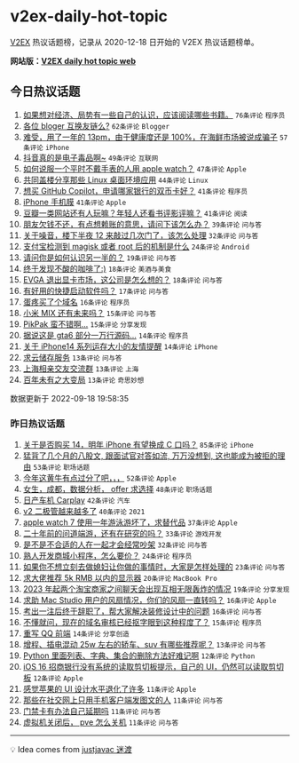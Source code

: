 # v2ex-daily-hot-topic

[V2EX](https://www.v2ex.com/) 热议话题榜，记录从 2020-12-18 日开始的 V2EX 热议话题榜单。

**网站版：[V2EX daily hot topic web](https://boojack.github.io/v2ex-daily-hot-topic-web/)**

## 今日热议话题

<!-- TODAY BEGIN -->

1. [如果想对经济、局势有一些自己的认识，应该阅读哪些书籍。](https://www.v2ex.com/t/881086) `76条评论` `程序员`
1. [各位 bloger 互换友链么?](https://www.v2ex.com/t/880945) `62条评论` `Blogger`
1. [难受，用了一年的 13pm，由于健康度还是 100%，在海鲜市场被说成骗子](https://www.v2ex.com/t/881004) `57条评论` `iPhone`
1. [抖音真的是电子毒品啊~](https://www.v2ex.com/t/881063) `49条评论` `互联网`
1. [如何说服一个平时不戴手表的人用 apple watch？](https://www.v2ex.com/t/880950) `47条评论` `Apple`
1. [共同盖楼分享那些 Linux 桌面环境应用](https://www.v2ex.com/t/880985) `44条评论` `Linux`
1. [想买 GitHub Copilot，申请哪家银行的双币卡好？](https://www.v2ex.com/t/880961) `41条评论` `程序员`
1. [iPhone 手机膜](https://www.v2ex.com/t/880975) `41条评论` `Apple`
1. [豆瓣一类网站还有人玩嘛？年轻人还看书评影评嘛？](https://www.v2ex.com/t/880990) `41条评论` `阅读`
1. [朋友欠钱不还，有点想赖账的意思，请问下该怎么办？](https://www.v2ex.com/t/881075) `39条评论` `问与答`
1. [关于噪音，楼下半夜 12 来敲过几次门了，该怎么处理](https://www.v2ex.com/t/881095) `32条评论` `问与答`
1. [支付宝检测到 magisk 或者 root 后的机制是什么](https://www.v2ex.com/t/881082) `24条评论` `Android`
1. [请问你是如何认识另一半的？](https://www.v2ex.com/t/881062) `19条评论` `问与答`
1. [终于发现不酸的咖啡了:)](https://www.v2ex.com/t/881074) `18条评论` `美酒与美食`
1. [EVGA 退出显卡市场，这公司是怎么想的？](https://www.v2ex.com/t/880996) `18条评论` `问与答`
1. [有好用的快捷启动软件吗？](https://www.v2ex.com/t/881088) `17条评论` `问与答`
1. [蛋疼买了个域名](https://www.v2ex.com/t/881103) `16条评论` `程序员`
1. [小米 MIX 还有未来吗？](https://www.v2ex.com/t/881044) `15条评论` `问与答`
1. [PikPak 蛮不错啊...](https://www.v2ex.com/t/880963) `15条评论` `分享发现`
1. [据说这是 gta6 部分一万行源码…](https://www.v2ex.com/t/881083) `14条评论` `程序员`
1. [关于 iPhone14 系列运存大小的友情提醒](https://www.v2ex.com/t/881040) `14条评论` `iPhone`
1. [求云储存服务](https://www.v2ex.com/t/881085) `13条评论` `问与答`
1. [上海相亲交友交流群](https://www.v2ex.com/t/881027) `13条评论` `上海`
1. [百年未有之大变局](https://www.v2ex.com/t/881001) `13条评论` `奇思妙想`

数据更新于 2022-09-18 19:58:35

<!-- TODAY END -->

### 昨日热议话题

<!-- YESTERDAY BEGIN -->

1. [关于是否购买 14，明年 iPhone 有望换成 C 口吗？](https://www.v2ex.com/t/880850) `85条评论` `iPhone`
1. [猛背了几个月的八股文, 跟面试官对答如流, 万万没想到, 这也能成为被拒的理由](https://www.v2ex.com/t/880727) `53条评论` `职场话题`
1. [今年这黄牛有点过分了吧，，，](https://www.v2ex.com/t/880778) `52条评论` `Apple`
1. [女生，成都，数据分析， offer 求选择](https://www.v2ex.com/t/880766) `48条评论` `职场话题`
1. [日产车机 Carplay](https://www.v2ex.com/t/880771) `42条评论` `汽车`
1. [v2 二极管越来越多了](https://www.v2ex.com/t/880802) `40条评论` `2021`
1. [apple watch 7 使用一年游泳游坏了，求替代品](https://www.v2ex.com/t/880807) `37条评论` `Apple`
1. [二十年前的问道端游，还有在研究的吗？](https://www.v2ex.com/t/880761) `33条评论` `游戏开发`
1. [是不是不合适的人在一起才会经常吵架](https://www.v2ex.com/t/880853) `32条评论` `问与答`
1. [熟人开发商城小程序，怎么要价？](https://www.v2ex.com/t/880786) `24条评论` `程序员`
1. [如果你不想立刻去做媳妇让你做的事情时，大家是怎样处理的](https://www.v2ex.com/t/880897) `23条评论` `问与答`
1. [求大佬推荐 5k RMB 以内的显示器](https://www.v2ex.com/t/880852) `20条评论` `MacBook Pro`
1. [2023 年起两个淘宝商家之间聊天会出现互相无限轰炸的情况](https://www.v2ex.com/t/880749) `19条评论` `分享发现`
1. [求助 Mac Studio 用户的风扇情况，你们的风扇一直转吗？](https://www.v2ex.com/t/880896) `16条评论` `Apple`
1. [考出一注后终于辞职了，帮大家解决装修设计中的问题](https://www.v2ex.com/t/880894) `16条评论` `问与答`
1. [不懂就问，现在的域名审核已经抠字眼到这种程度了？](https://www.v2ex.com/t/880814) `15条评论` `程序员`
1. [重写 QQ 前端](https://www.v2ex.com/t/880869) `14条评论` `分享创造`
1. [增程、插电混动 25w 左右的轿车、suv 有哪些推荐呢？](https://www.v2ex.com/t/880764) `13条评论` `问与答`
1. [Python 里面列表、字典、集合的删除方法好难记啊](https://www.v2ex.com/t/880885) `12条评论` `Python`
1. [iOS 16 招商银行没有系统的读取剪切板提示，自己的 UI，仍然可以读取剪切板](https://www.v2ex.com/t/880765) `12条评论` `Apple`
1. [感觉苹果的 UI 设计水平退化了许多](https://www.v2ex.com/t/880892) `11条评论` `Apple`
1. [那些在社交网上只用手机客户端发图文的人](https://www.v2ex.com/t/880834) `11条评论` `问与答`
1. [门禁卡有办法自己延期吗](https://www.v2ex.com/t/880833) `11条评论` `问与答`
1. [虚拟机关闭后， pve 怎么关机](https://www.v2ex.com/t/880817) `11条评论` `问与答`

<!-- YESTERDAY END -->

---

💡 Idea comes from [justjavac 迷渡](https://github.com/justjavac/)
